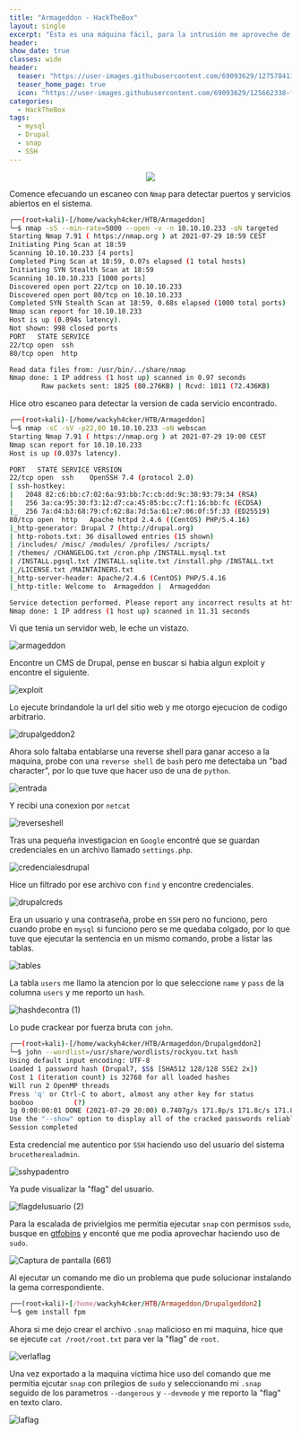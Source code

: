```yaml
---
title: "Armageddon - HackTheBox"
layout: single
excerpt: "Esta es una máquina fácil, para la intrusión me aproveche de una versión vulnerable de Drupal que estaba corriendo en el sistema y gane RCE, tuve que migrar a otro usuario, para ello encontré credenciales de MySQL que me sirvieron para encontrar un hash, tras romperlo la credencial era del usuario al que tenía que migrar, para la escalada de privilegios me aproveche de snap, ya que se podía ejecutar con privilegios de sudo."
header:
show_date: true
classes: wide
header:
  teaser: "https://user-images.githubusercontent.com/69093629/127578411-06f106c9-6c72-48ef-80bf-5d57af26d261.png"
  teaser_home_page: true
  icon: "https://user-images.githubusercontent.com/69093629/125662338-fd8b3b19-3a48-4fb0-b07c-86c047265082.png"
categories:
  - HackTheBox
tags:
  - mysql
  - Drupal
  - snap
  - SSH
---
```


<p align="center">
<img src="https://user-images.githubusercontent.com/69093629/127578411-06f106c9-6c72-48ef-80bf-5d57af26d261.png">
</p>

Comence efecuando un escaneo con `Nmap` para detectar puertos y servicios abiertos en el sistema.

```bash 
┌──(root💀kali)-[/home/wackyh4cker/HTB/Armageddon]
└─$ nmap -sS --min-rate=5000 --open -v -n 10.10.10.233 -oN targeted            	 
Starting Nmap 7.91 ( https://nmap.org ) at 2021-07-29 18:59 CEST
Initiating Ping Scan at 18:59
Scanning 10.10.10.233 [4 ports]
Completed Ping Scan at 18:59, 0.07s elapsed (1 total hosts)
Initiating SYN Stealth Scan at 18:59
Scanning 10.10.10.233 [1000 ports]
Discovered open port 22/tcp on 10.10.10.233
Discovered open port 80/tcp on 10.10.10.233
Completed SYN Stealth Scan at 18:59, 0.68s elapsed (1000 total ports)
Nmap scan report for 10.10.10.233
Host is up (0.094s latency).
Not shown: 998 closed ports
PORT   STATE SERVICE
22/tcp open  ssh
80/tcp open  http

Read data files from: /usr/bin/../share/nmap
Nmap done: 1 IP address (1 host up) scanned in 0.97 seconds
       	Raw packets sent: 1825 (80.276KB) | Rcvd: 1811 (72.436KB)
 ```
 
 Hice otro escaneo para detectar la version de cada servicio encontrado.
 
 ```bash 
┌──(root💀kali)-[/home/wackyh4cker/HTB/Armageddon]
└─$ nmap -sC -sV -p22,80 10.10.10.233 -oN webscan             	 
Starting Nmap 7.91 ( https://nmap.org ) at 2021-07-29 19:00 CEST
Nmap scan report for 10.10.10.233
Host is up (0.037s latency).

PORT   STATE SERVICE VERSION
22/tcp open  ssh 	OpenSSH 7.4 (protocol 2.0)
| ssh-hostkey:
|   2048 82:c6:bb:c7:02:6a:93:bb:7c:cb:dd:9c:30:93:79:34 (RSA)
|   256 3a:ca:95:30:f3:12:d7:ca:45:05:bc:c7:f1:16:bb:fc (ECDSA)
|_  256 7a:d4:b3:68:79:cf:62:8a:7d:5a:61:e7:06:0f:5f:33 (ED25519)
80/tcp open  http	Apache httpd 2.4.6 ((CentOS) PHP/5.4.16)
|_http-generator: Drupal 7 (http://drupal.org)
| http-robots.txt: 36 disallowed entries (15 shown)
| /includes/ /misc/ /modules/ /profiles/ /scripts/
| /themes/ /CHANGELOG.txt /cron.php /INSTALL.mysql.txt
| /INSTALL.pgsql.txt /INSTALL.sqlite.txt /install.php /INSTALL.txt
|_/LICENSE.txt /MAINTAINERS.txt
|_http-server-header: Apache/2.4.6 (CentOS) PHP/5.4.16
|_http-title: Welcome to  Armageddon |  Armageddon

Service detection performed. Please report any incorrect results at https://nmap.org/submit/ .
Nmap done: 1 IP address (1 host up) scanned in 11.31 seconds
```

Vi que tenia un servidor web, le eche un vistazo.

![armageddon](https://user-images.githubusercontent.com/69093629/127578672-548a6401-10d7-430d-a01c-835523da332f.png)

Encontre un CMS de Drupal, pense en buscar si habia algun exploit y encontre el siguiente.

![exploit](https://user-images.githubusercontent.com/69093629/127578743-4233e86c-f010-478e-96ec-558de362dbdf.png)

Lo ejecute brindandole la url del sitio web y me otorgo ejecucion de codigo arbitrario.

![drupalgeddon2](https://user-images.githubusercontent.com/69093629/127578821-64748b45-715f-49ea-b03f-1a8a789a767a.png)

Ahora solo faltaba entablarse una reverse shell para ganar acceso a la maquina, probe con una `reverse shell` de `bash` pero me detectaba un "bad character", por lo que tuve que hacer uso de una de `python`.

![entrada](https://user-images.githubusercontent.com/69093629/127578935-84be425c-c97e-4f50-9415-c7ce2b71ce73.png)

Y recibi una conexion por `netcat`

![reverseshell](https://user-images.githubusercontent.com/69093629/127578974-241fd99f-8b3f-4783-80d6-ac0d648f7737.png)

Tras una pequeña investigacion en `Google` encontré que se guardan credenciales en un archivo llamado `settings.php`.

![credencialesdrupal](https://user-images.githubusercontent.com/69093629/127579080-1bfebdce-534d-4b71-81e1-1f2f3992d6e4.png)

Hice un filtrado por ese archivo con `find` y encontre credenciales.

![drupalcreds](https://user-images.githubusercontent.com/69093629/127579123-79d4bb64-5c8c-4d18-8ad7-fb7e86012ce8.png)

Era un usuario y una contraseña, probe en `SSH` pero no funciono, pero cuando probe en `mysql` si funciono pero se me quedaba colgado, por lo que tuve que ejecutar la sentencia en un mismo comando, probe a listar las tablas.

![tables](https://user-images.githubusercontent.com/69093629/127579240-4228535d-4557-45ec-bcbf-81f197f88ba5.png)

La tabla `users` me llamo la atencion por lo que seleccione `name` y `pass` de la columna `users` y me reporto un `hash`. 

![hashdecontra (1)](https://user-images.githubusercontent.com/69093629/127579502-c8690364-ef70-4c36-a0bd-6f458cf0f5f3.png)

Lo pude crackear por fuerza bruta con `john`.

```bash
┌──(root💀kali)-[/home/wackyh4cker/HTB/Armageddon/Drupalgeddon2]
└─$ john --wordlist=/usr/share/wordlists/rockyou.txt hash                                                                                                	 
Using default input encoding: UTF-8
Loaded 1 password hash (Drupal7, $S$ [SHA512 128/128 SSE2 2x])
Cost 1 (iteration count) is 32768 for all loaded hashes
Will run 2 OpenMP threads
Press 'q' or Ctrl-C to abort, almost any other key for status
booboo       	(?)
1g 0:00:00:01 DONE (2021-07-29 20:00) 0.7407g/s 171.8p/s 171.8c/s 171.8C/s courtney..harley
Use the "--show" option to display all of the cracked passwords reliably
Session completed
```

Esta credencial me autentico por `SSH` haciendo uso del usuario del sistema `brucetherealadmin`.

![sshypadentro](https://user-images.githubusercontent.com/69093629/127580332-0e65c9f8-28cd-451f-8e50-314742db01f9.png)

Ya pude visualizar la "flag" del usuario.

![flagdelusuario (2)](https://user-images.githubusercontent.com/69093629/127579644-4ec95b78-ef93-4fa2-b47b-f5694ec3cac3.jpg)

Para la escalada de privielgios me permitia ejecutar `snap` con permisos `sudo`, busque en [gtfobins](https://gtfobins.github.io) y enconté que me podia aprovechar haciendo uso de `sudo`.

![Captura de pantalla (661)](https://user-images.githubusercontent.com/69093629/127579819-ada222e3-d01a-4b9f-bbe1-aeb66e3aedae.png)

Al ejecutar un comando me dio un problema que pude solucionar instalando la gema correspondiente. 

```ruby
┌──(root💀kali)-[/home/wackyh4cker/HTB/Armageddon/Drupalgeddon2]
└─$ gem install fpm
```

Ahora si me dejo crear el archivo `.snap` malicioso en mi maquina, hice que se ejecute `cat /root/root.txt` para ver la "flag" de `root`.
        
![verlaflag](https://user-images.githubusercontent.com/69093629/127580026-55b17835-313b-4377-807b-9492dca7ca03.png)

Una vez exportado a la maquina victima hice uso del comando que me permitia ejcutar `snap` con prilegios de `sudo` y seleccionando mi `.snap` seguido de los parametros `--dangerous` y `--devmode` y me reporto la "flag" en texto claro.

![laflag](https://user-images.githubusercontent.com/69093629/127580209-10840b2e-8a23-477f-a3aa-1a582f79aab1.jpg)




